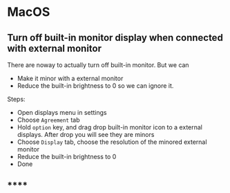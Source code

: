 # MacOS

## **Turn off built-in monitor display when connected with external monitor**

There are noway to actually turn off  built-in monitor. But we can   
- Make it minor with a external monitor   
- Reduce the built-in brightness to 0 so we can ignore it.  
  
Steps:

* Open displays menu in settings
* Choose `Agreement` tab
* Hold `option` key, and drag drop built-in monitor icon to a external displays. After drop you will see they are minors 
* Choose `Display` tab, choose the resolution of the minored external monitor
* Reduce the built-in brightness to 0
* Done

##  ****

